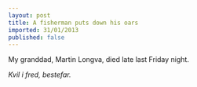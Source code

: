```yaml
---
layout: post
title: A fisherman puts down his oars
imported: 31/01/2013
published: false
---
```


My granddad, Martin Longva, died late last Friday night.

*Kvil i fred, bestefar.*
